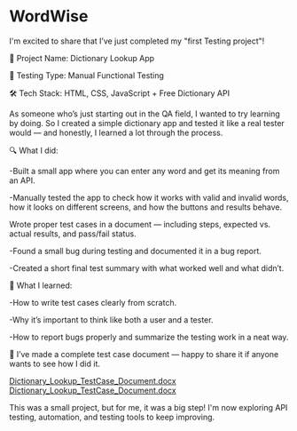 # WordWise

 I'm excited to share that I’ve just completed my "first Testing project"!

📘 Project Name: Dictionary Lookup App

 🧪 Testing Type: Manual Functional Testing
 
 🛠️ Tech Stack: HTML, CSS, JavaScript + Free Dictionary API


As someone who’s just starting out in the QA field, I wanted to try learning by doing. So I created a simple dictionary app and tested it like a real tester would — and honestly, I learned a lot through the process.


🔍 What I did:

-Built a small app where you can enter any word and get its meaning from an API.

-Manually tested the app to check how it works with valid and invalid words, how it looks on different screens, and how the buttons and results behave.

Wrote proper test cases in a document — including steps, expected vs. actual results, and pass/fail status.

-Found a small bug during testing and documented it in a bug report.

-Created a short final test summary with what worked well and what didn’t.



📌 What I learned:

-How to write test cases clearly from scratch.

-Why it’s important to think like both a user and a tester.

-How to report bugs properly and summarize the testing work in a neat way.


📝 I’ve made a complete test case document — happy to share it if anyone wants to see how I did it.

[Dictionary_Lookup_TestCase_Document.docx](https://github.com/user-attachments/files/20800028/Dictionary_Lookup_TestCase_Document.docx)
[Dictionary_Lookup_TestCase_Document.docx](https://github.com/user-attachments/files/20800028/Dictionary_Lookup_TestCase_Document.docx)


This was a small project, but for me, it was a big step! I'm now exploring API testing, automation, and testing tools to keep improving.
